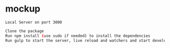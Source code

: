 # mockup

`Local Server on port 3000`

```sh
Clone the package
Run npm install (use sudo if needed) to install the dependencies
Run gulp to start the server, live reload and watchers and start developing.
```
